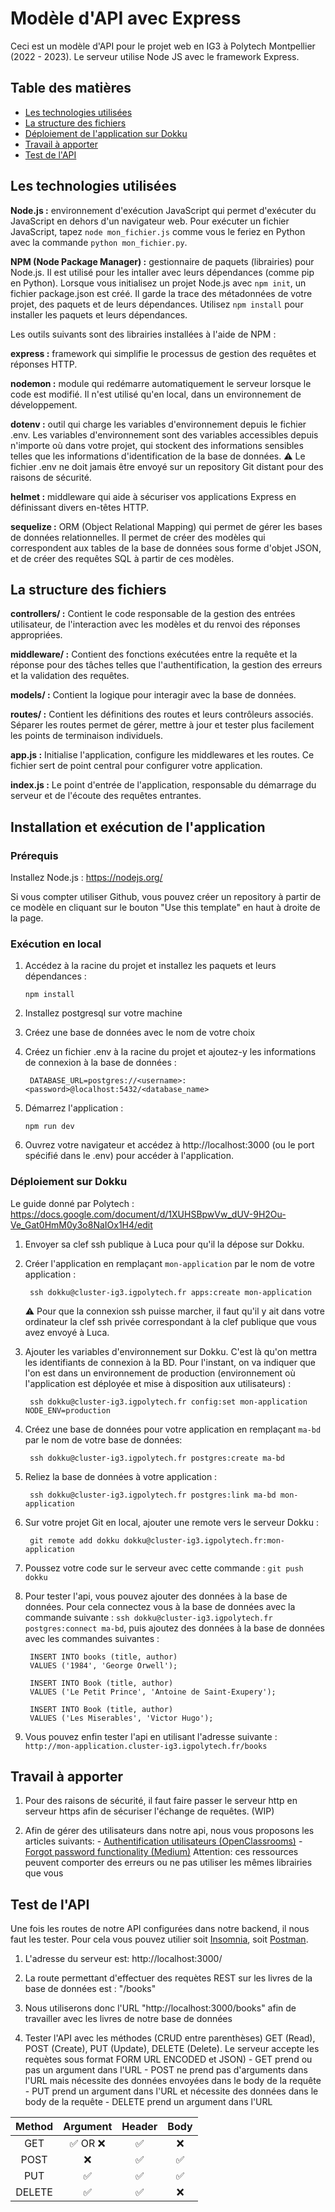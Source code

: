 # Modèle d'API avec Express

Ceci est un modèle d'API pour le projet web en IG3 à Polytech Montpellier (2022 - 2023). Le serveur utilise Node JS avec le framework Express.

## Table des matières

- [Les technologies utilisées](#les-technologies-utilisées)
- [La structure des fichiers](#la-structure-des-fichiers)
- [Déploiement de l'application sur Dokku](#installation-et-exécution-de-lapplication)
- [Travail à apporter](#travail-à-apporter)
- [Test de l'API](#test-de-lapi)

## Les technologies utilisées

**Node.js :** environnement d'exécution JavaScript qui permet d'exécuter du JavaScript en dehors d'un navigateur web.
Pour exécuter un fichier JavaScript, tapez `node mon_fichier.js`
comme vous le feriez en Python avec la commande `python mon_fichier.py`.

**NPM (Node Package Manager) :** gestionnaire de paquets (librairies) pour Node.js. Il est utilisé pour les intaller avec leurs dépendances (comme pip en Python). Lorsque vous initialisez un projet Node.js avec `npm init`, un fichier package.json est créé. Il garde la trace des métadonnées de votre projet, des paquets et de leurs dépendances. Utilisez `npm install` pour installer les paquets et leurs dépendances.

Les outils suivants sont des librairies installées à l'aide de NPM :

**express :** framework qui simplifie le processus de gestion des requêtes et réponses HTTP.

**nodemon :** module qui redémarre automatiquement le serveur lorsque le code est modifié. Il n'est utilisé qu'en local, dans un environnement de développement.

**dotenv :** outil qui charge les variables d'environnement depuis le fichier .env. Les variables d'environnement sont des variables accessibles depuis n'importe où dans votre projet, qui stockent des informations sensibles telles que les informations d'identification de la base de données.
⚠️ Le fichier .env ne doit jamais être envoyé sur un repository Git distant pour des raisons de sécurité.

**helmet :** middleware qui aide à sécuriser vos applications Express en définissant divers en-têtes HTTP.

**sequelize :** ORM (Object Relational Mapping) qui permet de gérer les bases de données relationnelles. Il permet de créer des modèles qui correspondent aux tables de la base de données sous forme d'objet JSON, et de créer des requêtes SQL à partir de ces modèles.

## La structure des fichiers

**controllers/ :** Contient le code responsable de la gestion des entrées utilisateur, de l'interaction avec les modèles et du renvoi des réponses appropriées.

**middleware/ :** Contient des fonctions exécutées entre la requête et la réponse pour des tâches telles que l'authentification, la gestion des erreurs et la validation des requêtes.

**models/ :** Contient la logique pour interagir avec la base de données.

**routes/ :** Contient les définitions des routes et leurs contrôleurs associés. Séparer les routes permet de gérer, mettre à jour et tester plus facilement les points de terminaison individuels.

**app.js :** Initialise l'application, configure les middlewares et les routes. Ce fichier sert de point central pour configurer votre application.

**index.js :** Le point d'entrée de l'application, responsable du démarrage du serveur et de l'écoute des requêtes entrantes.

## Installation et exécution de l'application

### Prérequis

Installez Node.js : https://nodejs.org/

Si vous compter utiliser Github, vous pouvez créer un repository à partir de ce modèle en cliquant sur le bouton "Use this template" en haut à droite de la page.

### Exécution en local

1.  Accédez à la racine du projet et installez les paquets et leurs dépendances :

        npm install

2. Installez postgresql sur votre machine

3. Créez une base de données avec le nom de votre choix

4. Créez un fichier .env à la racine du projet et ajoutez-y les informations de connexion à la base de données :

        DATABASE_URL=postgres://<username>:<password>@localhost:5432/<database_name>

4.  Démarrez l'application :

        npm run dev

5.  Ouvrez votre navigateur et accédez à http://localhost:3000 (ou le port spécifié dans le .env) pour accéder à l'application.

### Déploiement sur Dokku

Le guide donné par Polytech : https://docs.google.com/document/d/1XUHSBpwVw_dUV-9H2Ou-Ve_Gat0HmM0y3o8NaIOx1H4/edit
1. Envoyer sa clef ssh publique à Luca pour qu'il la dépose sur Dokku.
2. Créer l'application en remplaçant `mon-application` par le nom de votre application :

        ssh dokku@cluster-ig3.igpolytech.fr apps:create mon-application
                
   ⚠️ Pour que la connexion ssh puisse marcher, il faut qu'il y ait dans votre ordinateur la clef ssh privée correspondant à la clef publique que vous avez envoyé à Luca.
3. Ajouter les variables d'environnement sur Dokku. C'est là qu'on mettra les identifiants de connexion à la BD. Pour l'instant, on va indiquer que l'on est dans un environnement de production (environnement où l'application est déployée et mise à disposition aux utilisateurs) :

        ssh dokku@cluster-ig3.igpolytech.fr config:set mon-application NODE_ENV=production

4. Créez une base de données pour votre application en remplaçant `ma-bd` par le nom de votre base de données:

        ssh dokku@cluster-ig3.igpolytech.fr postgres:create ma-bd

5. Reliez la base de données à votre application :

        ssh dokku@cluster-ig3.igpolytech.fr postgres:link ma-bd mon-application

6. Sur votre projet Git en local, ajouter une remote vers le serveur Dokku :

        git remote add dokku dokku@cluster-ig3.igpolytech.fr:mon-application

7. Poussez votre code sur le serveur avec cette commande : 
	`git push dokku`

8. Pour tester l'api, vous pouvez ajouter des données à la base de données. Pour cela connectez vous à la base de données avec la commande suivante :
`ssh dokku@cluster-ig3.igpolytech.fr postgres:connect ma-bd`, puis ajoutez des données à la base de données avec les commandes suivantes :
        
        INSERT INTO books (title, author)
        VALUES ('1984', 'George Orwell');

        INSERT INTO Book (title, author)
        VALUES ('Le Petit Prince', 'Antoine de Saint-Exupery');

        INSERT INTO Book (title, author)
        VALUES ('Les Miserables', 'Victor Hugo');

9. Vous pouvez enfin tester l'api en utilisant l'adresse suivante : `http://mon-application.cluster-ig3.igpolytech.fr/books` 

## Travail à apporter

1. Pour des raisons de sécurité, il faut faire passer le serveur http en serveur https afin de sécuriser l'échange de requêtes. (WIP)

2. Afin de gérer des utilisateurs dans notre api, nous vous proposons les articles suivants: - [Authentification utilisateurs (OpenClassrooms)](https://openclassrooms.com/fr/courses/6390246-passez-au-full-stack-avec-node-js-express-et-mongodb/6466459-optimisez-la-structure-du-back-end) - [Forgot password functionality (Medium)](https://cinquewebdev.medium.com/how-to-implement-forgot-password-functionality-with-jwt-authentication-e1381263026c)
   Attention: ces ressources peuvent comporter des erreurs ou ne pas utiliser les mêmes librairies que vous

## Test de l'API

Une fois les routes de notre API configurées dans notre backend, il nous faut les tester. Pour cela vous pouvez utilier soit [Insomnia](https://insomnia.rest/), soit [Postman](https://www.postman.com/).

1. L'adresse du serveur est: http://localhost:3000/

2. La route permettant d'effectuer des requètes REST sur les livres de la base de données est : "/books"

3. Nous utiliserons donc l'URL "http://localhost:3000/books" afin de travailler avec les livres de notre base de données

4. Tester l'API avec les méthodes (CRUD entre parenthèses) GET (Read), POST (Create), PUT (Update), DELETE (Delete). Le serveur accepte les requètes sous format FORM URL ENCODED et JSON) - GET prend ou pas un argument dans l'URL - POST ne prend pas d'arguments dans l'URL mais nécessite des données envoyées dans le body de la requête - PUT prend un argument dans l'URL et nécessite des données dans le body de la requête - DELETE prend un argument dans l'URL

| Method |         Argument          |       Header       |        Body        |
| :----: | :-----------------------: | :----------------: | :----------------: |
|  GET   | :white_check_mark: OR :x: | :white_check_mark: |        :x:         |
|  POST  |            :x:            | :white_check_mark: | :white_check_mark: |
|  PUT   |    :white_check_mark:     | :white_check_mark: | :white_check_mark: |
| DELETE |    :white_check_mark:     | :white_check_mark: |        :x:         |
